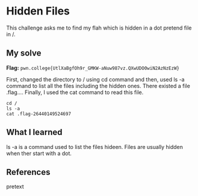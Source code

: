 # Hidden Files
This challenge asks me to find my flah which is hidden in a dot pretend file in /.

## My solve
**Flag:** `pwn.college{UtlXaBgfOh9r_GMKW-aNuw987vz.QXwUDO0wiN2AzNzEzW}`

First, changed the directory to / using cd command and then, used ls -a command to list all the files including the hidden ones. There existed a file .flag.... Finally, I used the cat command to read this file.
```
cd /
ls -a
cat .flag-26440149524697
```

## What I learned
ls -a is a command used to list the files hideen. Files are usually hidden when ther start with a dot.

## References 
pretext
